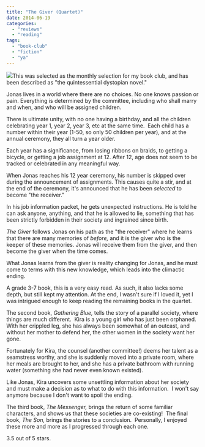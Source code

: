 ```yaml
---
title: "The Giver (Quartet)"
date: 2014-06-19
categories: 
  - "reviews"
  - "reading"
tags: 
  - "book-club"
  - "fiction"
  - "ya"
---
```


![](images/3636.jpg)This was selected as the monthly selection for my book club, and has been described as "the quintessential dystopian novel."

Jonas lives in a world where there are no choices. No one knows passion or pain. Everything is determined by the committee, including who shall marry and when, and who will be assigned children.

There is ultimate unity, with no one having a birthday, and all the children celebrating year 1, year 2, year 3, etc at the same time.  Each child has a number within their year (1-50, so only 50 children per year), and at the annual ceremony, they all turn a year older.

Each year has a significance, from losing ribbons on braids, to getting a bicycle, or getting a job assignment at 12. After 12, age does not seem to be tracked or celebrated in any meaningful way.

When Jonas reaches his 12 year ceremony, his number is skipped over during the announcement of assignments. This causes quite a stir, and at the end of the ceremony, it's announced that he has been _selected_ to become "the receiver."

In his job information packet, he gets unexpected instructions. He is told he can ask anyone, anything, and that he is allowed to lie, something that has been strictly forbidden in their society and ingrained since birth.

_The Giver_ follows Jonas on his path as the "the receiver" where he learns that there are many memories of _before,_ and it is the giver who is the keeper of these memories. Jonas will receive them from the giver, and then become the giver when the time comes.

What Jonas learns from the giver is reality changing for Jonas, and he must come to terms with this new knowledge, which leads into the climactic ending.

A grade 3-7 book, this is a very easy read. As such, it also lacks some depth, but still kept my attention. At the end, I wasn't sure if I loved it, yet I was intrigued enough to keep reading the remaining books in the quartet.

The second book, _Gathering Blue,_ tells the story of a parallel society, where things are much different.  Kira is a young girl who has just been orphaned. With her crippled leg, she has always been somewhat of an outcast, and without her mother to defend her, the other women in the society want her gone.

Fortunately for Kira, the counsel (another committee!) deems her talent as a seamstress worthy, and she is suddenly moved into a private room, where her meals are brought to her, and she has a private bathroom with running water (something she had never even known existed).

Like Jonas, Kira uncovers some unsettling information about her society and must make a decision as to what to do with this information.  I won't say anymore because I don't want to spoil the ending.

The third book, _The Messenger,_ brings the return of some familiar characters, and shows us that these societies are co-existing!  The final book, _The Son,_ brings the stories to a conclusion.  Personally, I enjoyed these more and more as I progressed through each one.

3.5 out of 5 stars.
